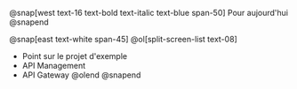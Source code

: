 @snap[west text-16 text-bold text-italic text-blue span-50]
Pour aujourd'hui
@snapend

@snap[east text-white span-45]
@ol[split-screen-list text-08]
- Point sur le projet d'exemple 
- API Management
- API Gateway
@olend
@snapend
